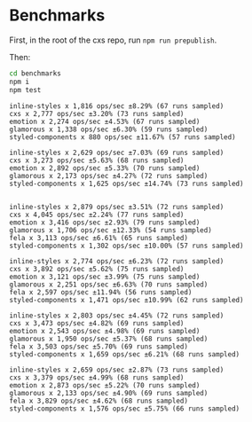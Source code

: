 
# Benchmarks

First, in the root of the cxs repo, run `npm run prepublish`.

Then:

```sh
cd benchmarks
npm i
npm test
```

    inline-styles x 1,816 ops/sec ±8.29% (67 runs sampled)
    cxs x 2,777 ops/sec ±3.20% (73 runs sampled)
    emotion x 2,274 ops/sec ±4.53% (67 runs sampled)
    glamorous x 1,338 ops/sec ±6.30% (59 runs sampled)
    styled-components x 880 ops/sec ±11.67% (57 runs sampled)

    inline-styles x 2,629 ops/sec ±7.03% (69 runs sampled)
    cxs x 3,273 ops/sec ±5.63% (68 runs sampled)
    emotion x 2,892 ops/sec ±5.33% (70 runs sampled)
    glamorous x 2,173 ops/sec ±4.27% (72 runs sampled)
    styled-components x 1,625 ops/sec ±14.74% (73 runs sampled)


    inline-styles x 2,879 ops/sec ±3.51% (72 runs sampled)
    cxs x 4,045 ops/sec ±2.24% (77 runs sampled)
    emotion x 3,416 ops/sec ±2.93% (79 runs sampled)
    glamorous x 1,706 ops/sec ±12.33% (54 runs sampled)
    fela x 3,113 ops/sec ±6.61% (65 runs sampled)
    styled-components x 1,302 ops/sec ±10.00% (57 runs sampled)

    inline-styles x 2,774 ops/sec ±6.23% (72 runs sampled)
    cxs x 3,892 ops/sec ±5.62% (75 runs sampled)
    emotion x 3,121 ops/sec ±3.99% (75 runs sampled)
    glamorous x 2,251 ops/sec ±6.63% (70 runs sampled)
    fela x 2,597 ops/sec ±11.94% (56 runs sampled)
    styled-components x 1,471 ops/sec ±10.99% (62 runs sampled)

    inline-styles x 2,803 ops/sec ±4.45% (72 runs sampled)
    cxs x 3,473 ops/sec ±4.82% (69 runs sampled)
    emotion x 2,543 ops/sec ±4.98% (69 runs sampled)
    glamorous x 1,950 ops/sec ±5.37% (68 runs sampled)
    fela x 3,503 ops/sec ±5.70% (69 runs sampled)
    styled-components x 1,659 ops/sec ±6.21% (68 runs sampled)

    inline-styles x 2,659 ops/sec ±2.87% (73 runs sampled)
    cxs x 3,379 ops/sec ±4.99% (68 runs sampled)
    emotion x 2,873 ops/sec ±5.22% (70 runs sampled)
    glamorous x 2,133 ops/sec ±4.90% (69 runs sampled)
    fela x 3,829 ops/sec ±4.62% (68 runs sampled)
    styled-components x 1,576 ops/sec ±5.75% (66 runs sampled)


